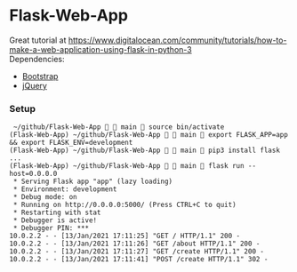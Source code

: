 # Flask-Web-App
Great tutorial at https://www.digitalocean.com/community/tutorials/how-to-make-a-web-application-using-flask-in-python-3<br/>
Dependencies:
- [Bootstrap](https://getbootstrap.com/docs/5.0/getting-started/introduction/)
- [jQuery](https://code.jquery.com)

### Setup
```
 ~/github/Flask-Web-App   main  source bin/activate
(Flask-Web-App) ~/github/Flask-Web-App   main  export FLASK_APP=app && export FLASK_ENV=development
(Flask-Web-App) ~/github/Flask-Web-App   main  pip3 install flask
...
(Flask-Web-App) ~/github/Flask-Web-App   main  flask run --host=0.0.0.0
 * Serving Flask app "app" (lazy loading)
 * Environment: development
 * Debug mode: on
 * Running on http://0.0.0.0:5000/ (Press CTRL+C to quit)
 * Restarting with stat
 * Debugger is active!
 * Debugger PIN: ***
10.0.2.2 - - [13/Jan/2021 17:11:25] "GET / HTTP/1.1" 200 -
10.0.2.2 - - [13/Jan/2021 17:11:26] "GET /about HTTP/1.1" 200 -
10.0.2.2 - - [13/Jan/2021 17:11:27] "GET /create HTTP/1.1" 200 -
10.0.2.2 - - [13/Jan/2021 17:11:41] "POST /create HTTP/1.1" 302 -
```
